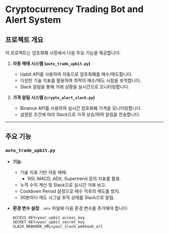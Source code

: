 # Cryptocurrency Trading Bot and Alert System

## 프로젝트 개요

이 프로젝트는 암호화폐 시장에서 다음 주요 기능을 제공합니다:

1. **자동 매매 시스템 (`auto_trade_upbit.py`)**
   - Upbit API를 사용하여 자동으로 암호화폐를 매수/매도합니다.
   - 다양한 기술 지표를 활용하여 최적의 매수/매도 시점을 포착합니다.
   - Slack 알림을 통해 거래 상황을 실시간으로 모니터링합니다.

2. **가격 알림 시스템 (`crypto_alert_slack.py`)**
   - Binance API를 사용하여 실시간 암호화폐 가격을 모니터링합니다.
   - 설정된 조건에 따라 Slack으로 가격 상승/하락 알림을 전송합니다.

---

## 주요 기능

### `auto_trade_upbit.py`
- **기능**:
  - 기술 지표 기반 자동 매매:
    - RSI, MACD, ADX, Supertrend 등의 지표를 활용.
  - 누적 수익 계산 및 Slack으로 실시간 거래 보고.
  - Cooldown Period 설정으로 매수 직후의 매도를 방지.
  - 30분마다 매도 시그널 추적 상태를 Slack으로 알림.

- **환경 변수 설정**:
  `.env` 파일에 다음 환경 변수를 추가해야 합니다:
  ```plaintext
  ACCESS_KEY=your_upbit_access_key
  SECRET_KEY=your_upbit_secret_key
  SLACK_WEBHOOK_URL=your_slack_webhook_url
